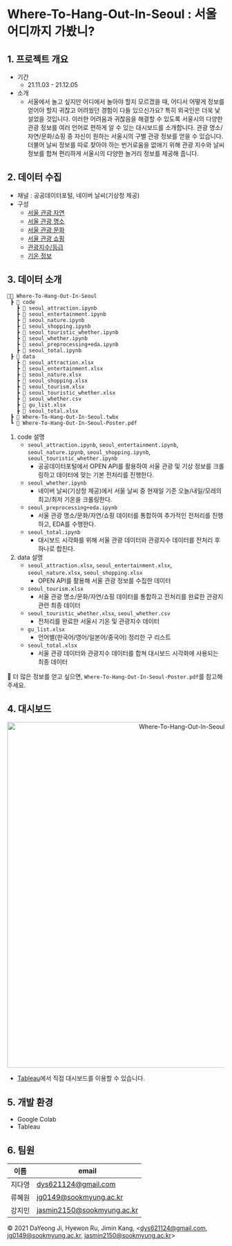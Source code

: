 # Where-To-Hang-Out-In-Seoul : 서울 어디까지 가봤니?

## 1. 프로젝트 개요
- 기간
  - 21.11.03 - 21.12.05 
- 소개
  - 서울에서 놀고 싶지만 어디에서 놀아야 할지 모르겠을 때, 어디서 어떻게 정보를 얻어야 할지 귀찮고 어려웠던 경험이 다들 있으신가요? 특히 외국인은 더욱 낯설었을 것입니다. 이러한 어려움과 귀찮음을 해결할 수 있도록 서울시의 다양한 관광 정보를 여러 언어로 편하게 알 수 있는 대시보드를 소개합니다. 관광 명소/자연/문화/쇼핑 중 자신이 원하는 서울시의 구별 관광 정보를 얻을 수 있습니다. 더불어 날씨 정보를 따로 찾아야 하는 번거로움을 없애기 위해 관광 지수와 날씨 정보를 합쳐 편리하게 서울시의 다양한 놀거리 정보를 제공해 줍니다.

## 2. 데이터 수집
- 채널 : 공공데이터포털, 네이버 날씨(기상청 제공)
- 구성
  - [서울 관광 자연](https://www.data.go.kr/data/15083935/fileData.do)
  - [서울 관광 명소](https://www.data.go.kr/data/15083933/fileData.do)
  - [서울 관광 문화](https://www.data.go.kr/data/15083932/fileData.do)
  - [서울 관광 쇼핑](https://www.data.go.kr/data/15083934/fileData.do)
  - [관광지수/등급](https://www.data.go.kr/data/15007097/fileData.do)
  - [기온 정보](https://search.naver.com/search.naver?where=nexearch&sm=top_hty&fbm=1&ie=utf8&query=%EC%84%9C%EC%9A%B8+%EB%82%A0%EC%94%A8)

## 3. 데이터 소개
```
💃🏻 Where-To-Hang-Out-In-Seoul
 ┣ 📂 code
   ┣ 📄 seoul_attraction.ipynb
   ┣ 📄 seoul_entertainment.ipynb
   ┣ 📄 seoul_nature.ipynb
   ┣ 📄 seoul_shopping.ipynb
   ┣ 📄 seoul_touristic_whether.ipynb
   ┣ 📄 seoul_whether.ipynb
   ┣ 📄 seoul_preprocessing+eda.ipynb
   ┣ 📄 seoul_total.ipynb
 ┣ 📂 data
   ┣ 📄 seoul_attraction.xlsx
   ┣ 📄 seoul_entertainment.xlsx
   ┣ 📄 seoul_nature.xlsx
   ┣ 📄 seoul_shopping.xlsx
   ┣ 📄 seoul_tourism.xlsx
   ┣ 📄 seoul_touristic_whether.xlsx
   ┣ 📄 seoul_whether.csv
   ┣ 📄 gu_list.xlsx
   ┣ 📄 seoul_total.xlsx
 ┣ 📄 Where-To-Hang-Out-In-Seoul.twbx
 ┗ 📄 Where-To-Hang-Out-In-Seoul-Poster.pdf
```

1. code 설명
    - ```seoul_attraction.ipynb```, ```seoul_entertainment.ipynb```, ```seoul_nature.ipynb```, ```seoul_shopping.ipynb```, ```seoul_touristic_whether.ipynb```
      - 공공데이터포털에서 OPEN API를 활용하여 서울 관광 및 기상 정보를 크롤링하고 데이터에 맞는 기본 전처리를 진행한다.  
    - ```seoul_whether.ipynb```
      - 네이버 날씨(기상청 제공)에서 서울 날씨 중 현재일 기준 오늘/내일/모레의 최고/최저 기온을 크롤링한다.
    - ```seoul_preprocessing+eda.ipynb```
      - 서울 관광 명소/문화/자연/쇼핑 데이터를 통합하여 추가적인 전처리를 진행하고, EDA를 수행한다.
    - ```seoul_total.ipynb```
      - 대시보드 시각화를 위해 서울 관광 데이터와 관광지수 데이터를 전처리 후 하나로 합친다.
2. data 설명
    - ```seoul_attraction.xlsx```, ```seoul_entertainment.xlsx```, ```seoul_nature.xlsx```, ```seoul_shopping.xlsx```
      - OPEN API를 활용해 서울 관광 정보를 수집한 데이터
    - ```seoul_tourism.xlsx```
      - 서울 관광 명소/문화/자연/쇼핑 데이터를 통합하고 전처리를 완료한 관광지 관련 최종 데이터
    - ```seoul_touristic_whether.xlsx```, ```seoul_whether.csv```
      - 전처리를 완료한 서울시 기온 및 관광지수 데이터
    - ```gu_list.xlsx```
      - 언어별(한국어/영어/일본어/중국어) 정리한 구 리스트
    - ```seoul_total.xlsx```
      - 서울 관광 데이터와 관광지수 데이터를 합쳐 대시보드 시각화에 사용되는 최종 데이터

📌 더 많은 정보를 얻고 싶으면, ```Where-To-Hang-Out-In-Seoul-Poster.pdf```를 참고해 주세요.

## 4. 대시보드
   <p align="center"><img width="800" alt="Where-To-Hang-Out-In-Seoul?" align="center" src="https://user-images.githubusercontent.com/78864775/144639744-74548c79-f27b-4ea4-8fa1-920685cdef8f.png"></p>

   - [Tableau](https://public.tableau.com/views/_16385490563450/1?:language=ko-KR&:display_count=n&:origin=viz_share_link)에서 직접 대시보드를 이용할 수 있습니다.

## 5. 개발 환경
- Google Colab
- Tableau

## 6. 팀원
|이름|email|
|---|---|
|지다영|dys621124@gmail.com|
|류혜원|jg0149@sookmyung.ac.kr|
|강지민|jasmin2150@sookmyung.ac.kr|


© 2021 DaYeong Ji, Hyewon Ru, Jimin Kang,  <dys621124@gmail.com, jg0149@sookmyung.ac.kr, jasmin2150@sookmyung.ac.kr>
